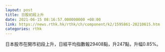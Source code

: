 ```yaml
---
layout: post
title: 日股初段上升
date: 2021-06-15 08:16:57.000000000 +08:00
link: https://news.rthk.hk/rthk/ch/component/k2/1595861-20210615.htm
categories: rthk
---
```


日本股市在開市初段上升，日經平均指數報29408點，升247點，升幅0.85%。

